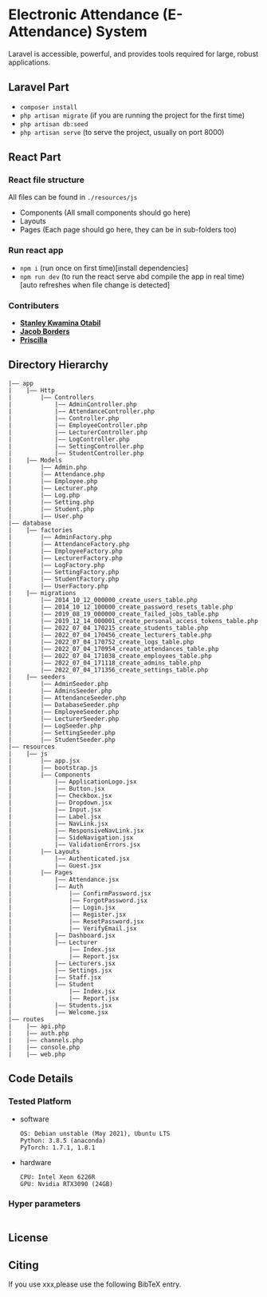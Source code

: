 # Electronic Attendance (E-Attendance) System

Laravel is accessible, powerful, and provides tools required for large, robust applications.

## Laravel Part

-   `composer install`
-   `php artisan migrate` (if you are running the project for the first time)
-   `php artisan db:seed`
-   `php artisan serve` (to serve the project, usually on port 8000)

## React Part

### React file structure

All files can be found in `./resources/js`

-   Components (All small components should go here)
-   Layouts
-   Pages (Each page should go here, they can be in sub-folders too)

### Run react app

-   `npm i` (run once on first time)[install dependencies]
-   `npm run dev` (to run the react serve abd compile the app in real time)[auto refreshes when file change is detected]

### Contributers

-   **[Stanley Kwamina Otabil](https://github.com/HueyWhyte)**
-   **[Jacob Borders](https://github.com/kwesi-codekid)**
-   **[Priscilla](https://github.com/priscilla)**

## Directory Hierarchy

```
|—— app
|    |—— Http
|        |—— Controllers
|            |—— AdminController.php
|            |—— AttendanceController.php
|            |—— Controller.php
|            |—— EmployeeController.php
|            |—— LecturerController.php
|            |—— LogController.php
|            |—— SettingController.php
|            |—— StudentController.php
|    |—— Models
|        |—— Admin.php
|        |—— Attendance.php
|        |—— Employee.php
|        |—— Lecturer.php
|        |—— Log.php
|        |—— Setting.php
|        |—— Student.php
|        |—— User.php
|—— database
|    |—— factories
|        |—— AdminFactory.php
|        |—— AttendanceFactory.php
|        |—— EmployeeFactory.php
|        |—— LecturerFactory.php
|        |—— LogFactory.php
|        |—— SettingFactory.php
|        |—— StudentFactory.php
|        |—— UserFactory.php
|    |—— migrations
|        |—— 2014_10_12_000000_create_users_table.php
|        |—— 2014_10_12_100000_create_password_resets_table.php
|        |—— 2019_08_19_000000_create_failed_jobs_table.php
|        |—— 2019_12_14_000001_create_personal_access_tokens_table.php
|        |—— 2022_07_04_170215_create_students_table.php
|        |—— 2022_07_04_170456_create_lecturers_table.php
|        |—— 2022_07_04_170752_create_logs_table.php
|        |—— 2022_07_04_170954_create_attendances_table.php
|        |—— 2022_07_04_171038_create_employees_table.php
|        |—— 2022_07_04_171118_create_admins_table.php
|        |—— 2022_07_04_171356_create_settings_table.php
|    |—— seeders
|        |—— AdminSeeder.php
|        |—— AdminsSeeder.php
|        |—— AttendanceSeeder.php
|        |—— DatabaseSeeder.php
|        |—— EmployeeSeeder.php
|        |—— LecturerSeeder.php
|        |—— LogSeeder.php
|        |—— SettingSeeder.php
|        |—— StudentSeeder.php
|—— resources
|    |—— js
|        |—— app.jsx
|        |—— bootstrap.js
|        |—— Components
|            |—— ApplicationLogo.jsx
|            |—— Button.jsx
|            |—— Checkbox.jsx
|            |—— Dropdown.jsx
|            |—— Input.jsx
|            |—— Label.jsx
|            |—— NavLink.jsx
|            |—— ResponsiveNavLink.jsx
|            |—— SideNavigation.jsx
|            |—— ValidationErrors.jsx
|        |—— Layouts
|            |—— Authenticated.jsx
|            |—— Guest.jsx
|        |—— Pages
|            |—— Attendance.jsx
|            |—— Auth
|                |—— ConfirmPassword.jsx
|                |—— ForgotPassword.jsx
|                |—— Login.jsx
|                |—— Register.jsx
|                |—— ResetPassword.jsx
|                |—— VerifyEmail.jsx
|            |—— Dashboard.jsx
|            |—— Lecturer
|                |—— Index.jsx
|                |—— Report.jsx
|            |—— Lecturers.jsx
|            |—— Settings.jsx
|            |—— Staff.jsx
|            |—— Student
|                |—— Index.jsx
|                |—— Report.jsx
|            |—— Students.jsx
|            |—— Welcome.jsx
|—— routes
|    |—— api.php
|    |—— auth.php
|    |—— channels.php
|    |—— console.php
|    |—— web.php
```

## Code Details

### Tested Platform

-   software
    ```
    OS: Debian unstable (May 2021), Ubuntu LTS
    Python: 3.8.5 (anaconda)
    PyTorch: 1.7.1, 1.8.1
    ```
-   hardware
    ```
    CPU: Intel Xeon 6226R
    GPU: Nvidia RTX3090 (24GB)
    ```

### Hyper parameters

```

```

## License

## Citing

If you use xxx,please use the following BibTeX entry.

```

```
